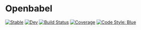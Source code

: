 # Openbabel

[![Stable](https://img.shields.io/badge/docs-stable-blue.svg)](https://vcanogil.github.io/Openbabel.jl/stable)
[![Dev](https://img.shields.io/badge/docs-dev-blue.svg)](https://vcanogil.github.io/Openbabel.jl/dev)
[![Build Status](https://github.com/vcanogil/Openbabel.jl/workflows/CI/badge.svg)](https://github.com/vcanogil/Openbabel.jl/actions)
[![Coverage](https://codecov.io/gh/vcanogil/Openbabel.jl/branch/master/graph/badge.svg)](https://codecov.io/gh/vcanogil/Openbabel.jl)
[![Code Style: Blue](https://img.shields.io/badge/code%20style-blue-4495d1.svg)](https://github.com/invenia/BlueStyle)
